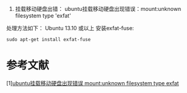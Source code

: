 1. 挂载移动硬盘出错：
ubuntu挂载移动硬盘出现错误：mount:unknown filesystem type 'exfat'

处理方法如下：
Ubuntu 13.10 或以上
安装exfat-fuse:
```
sudo apt-get install exfat-fuse
```




# 参考文献
[1][ubuntu挂载移动硬盘出现错误 mount:unknown filesystem type exfat](https://www.jb51.net/os/Ubuntu/560860.html)
